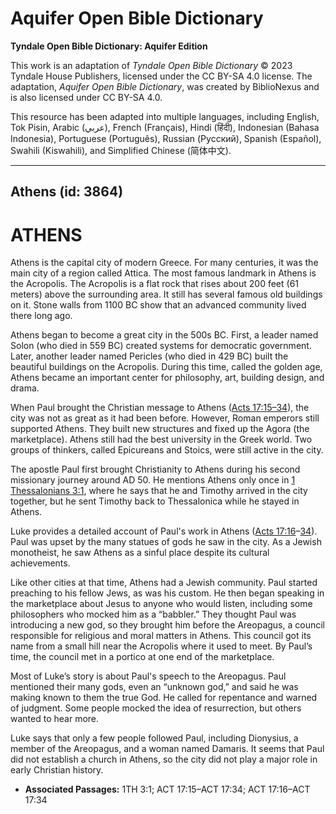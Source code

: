 # Aquifer Open Bible Dictionary

**Tyndale Open Bible Dictionary: Aquifer Edition**

This work is an adaptation of *Tyndale Open Bible Dictionary* © 2023 Tyndale House Publishers, licensed under the CC BY\-SA 4\.0 license. The adaptation, *Aquifer Open Bible Dictionary*, was created by BiblioNexus and is also licensed under CC BY\-SA 4\.0\.

This resource has been adapted into multiple languages, including English, Tok Pisin, Arabic (عربي), French (Français), Hindi (हिंदी), Indonesian (Bahasa Indonesia), Portuguese (Português), Russian (Русский), Spanish (Español), Swahili (Kiswahili), and Simplified Chinese (简体中文).



--------------------------------

## Athens (id: 3864)

ATHENS
======

Athens is the capital city of modern Greece. For many centuries, it was the main city of a region called Attica. The most famous landmark in Athens is the Acropolis. The Acropolis is a flat rock that rises about 200 feet (61 meters) above the surrounding area. It still has several famous old buildings on it. Stone walls from 1100 BC show that an advanced community lived there long ago.

Athens began to become a great city in the 500s BC. First, a leader named Solon (who died in 559 BC) created systems for democratic government. Later, another leader named Pericles (who died in 429 BC) built the beautiful buildings on the Acropolis. During this time, called the golden age, Athens became an important center for philosophy, art, building design, and drama.

When Paul brought the Christian message to Athens ([Acts 17:15–34](https://ref.ly/Acts17:15-Acts17:34)), the city was not as great as it had been before. However, Roman emperors still supported Athens. They built new structures and fixed up the Agora (the marketplace). Athens still had the best university in the Greek world. Two groups of thinkers, called Epicureans and Stoics, were still active in the city.

The apostle Paul first brought Christianity to Athens during his second missionary journey around AD 50\. He mentions Athens only once in [1 Thessalonians 3:1](https://ref.ly/1Thess3:1), where he says that he and Timothy arrived in the city together, but he sent Timothy back to Thessalonica while he stayed in Athens.

Luke provides a detailed account of Paul's work in Athens ([Acts 17:16](https://ref.ly/Acts17:16-Acts17:34)–[34](https://ref.ly/Acts17:16-Acts17:34)). Paul was upset by the many statues of gods he saw in the city. As a Jewish monotheist, he saw Athens as a sinful place despite its cultural achievements.

Like other cities at that time, Athens had a Jewish community. Paul started preaching to his fellow Jews, as was his custom. He then began speaking in the marketplace about Jesus to anyone who would listen, including some philosophers who mocked him as a “babbler.” They thought Paul was introducing a new god, so they brought him before the Areopagus, a council responsible for religious and moral matters in Athens. This council got its name from a small hill near the Acropolis where it used to meet. By Paul’s time, the council met in a portico at one end of the marketplace.

Most of Luke’s story is about Paul's speech to the Areopagus. Paul mentioned their many gods, even an “unknown god,” and said he was making known to them the true God. He called for repentance and warned of judgment. Some people mocked the idea of resurrection, but others wanted to hear more.

Luke says that only a few people followed Paul, including Dionysius, a member of the Areopagus, and a woman named Damaris. It seems that Paul did not establish a church in Athens, so the city did not play a major role in early Christian history.

* **Associated Passages:** 1TH 3:1; ACT 17:15–ACT 17:34; ACT 17:16–ACT 17:34

